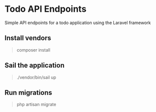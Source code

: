 # Todo API Endpoints
Simple API endpoints for a todo application using the Laravel framework

## Install vendors
> composer install

## Sail the application
> ./vendor/bin/sail up

## Run migrations
> php artisan migrate
